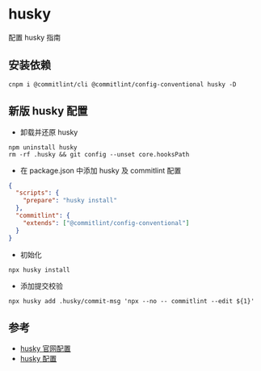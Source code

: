 # husky

配置 husky 指南

## 安装依赖

```
cnpm i @commitlint/cli @commitlint/config-conventional husky -D
```

## 新版 husky 配置

- 卸载并还原 husky

```shell
npm uninstall husky
rm -rf .husky && git config --unset core.hooksPath
```

- 在 package.json 中添加 husky 及 commitlint 配置

```json
{
  "scripts": {
    "prepare": "husky install"
  },
  "commitlint": {
    "extends": ["@commitlint/config-conventional"]
  }
}
```

- 初始化

```shell
npx husky install
```

- 添加提交校验

```shell
npx husky add .husky/commit-msg 'npx --no -- commitlint --edit ${1}'
```

## 参考

- [husky 官网配置](https://typicode.github.io/husky/getting-started.html)
- [husky 配置](https://blog.qbb.sh/post/2022/01/11/husky/)
